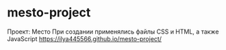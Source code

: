 # mesto-project
 Проект: Место
При создании применялись файлы CSS и HTML, а также JavaScript
https://ilya445566.github.io/mesto-project/
